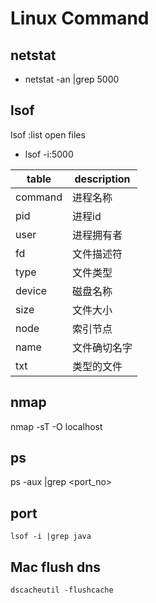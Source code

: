 # Linux Command
## netstat
- netstat -an |grep 5000

## lsof
lsof :list open files

- lsof -i:5000

|table|description|
|-------|-----------|
|command|进程名称|
|pid|进程id|
|user|进程拥有者|
|fd|文件描述符|
|type|文件类型|
|device|磁盘名称|
|size|文件大小|
|node|索引节点|
|name|文件确切名字|
|txt|类型的文件|

## nmap
nmap -sT -O localhost

## ps

ps -aux |grep <port_no>

## port

```shell
lsof -i |grep java
```

## Mac flush dns

```shell
dscacheutil -flushcache
```